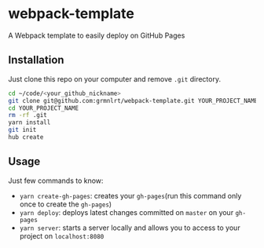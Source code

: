 # webpack-template
A Webpack template to easily deploy on GitHub Pages

## Installation

Just clone this repo on your computer and remove `.git` directory.

```bash
cd ~/code/<your_github_nickname>
git clone git@github.com:grmnlrt/webpack-template.git YOUR_PROJECT_NAME
cd YOUR_PROJECT_NAME
rm -rf .git
yarn install
git init
hub create
```

## Usage

Just few commands to know:
- `yarn create-gh-pages`: creates your `gh-pages`(run this command only once to create the `gh-pages`)
- `yarn deploy`: deploys latest changes committed on `master` on your `gh-pages`
- `yarn server`: starts a server locally and allows you to access to your project on `localhost:8080`
